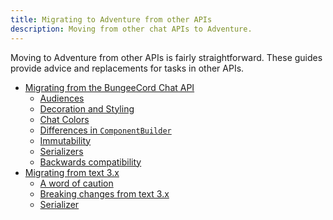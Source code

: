 ```yaml
---
title: Migrating to Adventure from other APIs
description: Moving from other chat APIs to Adventure.
---
```


Moving to Adventure from other APIs is fairly straightforward. These guides
provide advice and replacements for tasks in other APIs.

* [Migrating from the BungeeCord Chat API](/adventure/migration/bungeecord-chat-api)
  * [Audiences](/adventure/migration/bungeecord-chat-api#audiences)
  * [Decoration and Styling](/adventure/migration/bungeecord-chat-api#decoration-and-styling)
  * [Chat Colors](/adventure/migration/bungeecord-chat-api#chat-colors)
  * [Differences in `ComponentBuilder`](/adventure/migration/bungeecord-chat-api#differences-in-componentbuilder)
  * [Immutability](/adventure/migration/bungeecord-chat-api#immutability)
  * [Serializers](/adventure/migration/bungeecord-chat-api#serializers)
  * [Backwards compatibility](/adventure/migration/bungeecord-chat-api#backwards-compatibility)
* [Migrating from text 3.x](/adventure/migration/text-3.x)
  * [A word of caution](/adventure/migration/text-3.x#a-word-of-caution)
  * [Breaking changes from text 3.x](/adventure/migration/text-3.x#breaking-changes-from-text-3x)
  * [Serializer](/adventure/migration/text-3.x#serializer)
